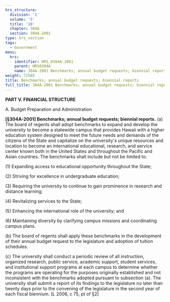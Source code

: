 ```yaml
---
hrs_structure:
  division: '1'
  volume: '5'
  title: '18'
  chapter: 304A
  section: 304A-2001
type: hrs_section
tags:
  - Government
menu:
  hrs:
    identifier: HRS_0304A-2001
    parent: HRS0304A
    name: 304A-2001 Benchmarks; annual budget requests; biennial reports
weight: 72585
title: Benchmarks; annual budget requests; biennial reports
full_title: 304A-2001 Benchmarks; annual budget requests; biennial reports
---
```

**PART V. FINANCIAL STRUCTURE**

A. Budget Preparation and Administration

**[§304A-2001] Benchmarks; annual budget requests; biennial reports.** (a) The board of regents shall adopt benchmarks to expand and develop the university to become a statewide campus that provides Hawaii with a higher education system designed to meet the future needs and demands of the citizens of the State and capitalize on the university's unique resources and location to become an international educational, research, and service center known both in the United States and throughout the Pacific and Asian countries. The benchmarks shall include but not be limited to:

(1) Expanding access to educational opportunity throughout the State;

(2) Striving for excellence in undergraduate education;

(3) Requiring the university to continue to gain prominence in research and distance learning;

(4) Revitalizing services to the State;

(5) Enhancing the international role of the university; and

(6) Maintaining diversity by clarifying campus missions and coordinating campus plans.

(b) The board of regents shall apply these benchmarks in the development of their annual budget request to the legislature and adoption of tuition schedules.

(c) The university shall conduct a periodic review of all instruction, organized research, public service, academic support, student services, and institutional support programs at each campus to determine whether the programs are operating for the purposes originally established and not inconsistent with the benchmarks adopted pursuant to subsection (a). The university shall submit a report of its findings to the legislature no later than twenty days prior to the convening of the legislature in the second year of each fiscal biennium. [L 2006, c 75, pt of §2]